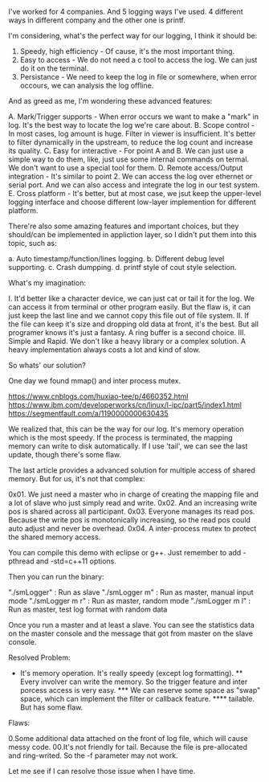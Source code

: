 I've worked for 4 companies. And 5 logging ways I've used. 4 different ways in different company and the other one is printf.

I'm considering, what's the perfect way for our logging, I think it should be:

1. Speedy, high efficiency - Of cause, it's the most important thing.
2. Easy to access - We do not need a c tool to access the log. We can just do it on the terminal.
3. Persistance - We need to keep the log in file or somewhere, when error occours, we can analysis the log offline.

And as greed as me, I'm wondering these advanced features:

A. Mark/Trigger supports - When error occurs we want to make a "mark" in log. It's the best way to locate the log we're care about.
B. Scope control - In most cases, log amount is huge. Filter in viewer is insufficient. It's better to filter dynamically in the upstream, to reduce the log count and increase its quality.
C. Easy for interactive - For point A and B. We can just use a simple way to do them, like, just use some internal commands on termal. We don't want to use a special tool for them.
D. Remote access/Output integration - It's similar to point 2. We can access the log over ethernet or serial port. And we can also access and integrate the log in our test system.
E. Cross platform - It's better, but at most case, we jsut keep the upper-level logging interface and choose different low-layer implemention for different platform.

There're also some amazing features and important choices, but they should/can be implemented in appliction layer, so I didn't put them into this topic, such as:

a. Auto timestamp/function/lines logging.
b. Different debug level supporting.
c. Crash dumpping.
d. printf style of cout style selection.

What's my imagination:

I. It'd better like a character device, we can just cat or tail it for the log. We can access it from terminal or other program easily. But the flaw is, it can just keep the last line and we cannot copy this file out of file system.
II. If the file can keep it's size and dropping old data at front, it's the best. But all programer knows it's just a fantasy. A ring buffer is a second choice.
III. Simple and Rapid. We don't like a heavy library or a complex solution. A heavy implementation always costs a lot and kind of slow.

So whats' our solution?

One day we found mmap() and inter process mutex.

https://www.cnblogs.com/huxiao-tee/p/4660352.html
https://www.ibm.com/developerworks/cn/linux/l-ipc/part5/index1.html
https://segmentfault.com/a/1190000000630435

We realized that, this can be the way for our log. It's memory operation which is the most speedy. If the process is terminated, the mapping memory can write to disk automatically. If I use 'tail', we can see the last update, though there's some flaw.

The last article provides a advanced solution for multiple access of shared memory. But for us, it's not that complex:

0x01. We just need a master who in charge of creating the mapping file and a lot of slave who just simply read and write.
0x02. And an increasing write pos is shared across all participant.
0x03. Everyone manages its read pos. Because the write pos is monotonically increasing, so the read pos could auto adjust and never be overhead.
0x04. A inter-process mutex to protect the shared memory access.

You can compile this demo with eclipse or g++. Just remember to add -pthread and -std=c++11 options.

Then you can run the binary:

"./smLogger" : Run as slave
"./smLogger m" : Run as master, manual input mode
"./smLogger m r" : Run as master, random mode
"./smLogger m l" : Run as master, test log format with random data

Once you run a master and at least a slave. You can see the statistics data on the master console and the message that got from master on the slave console.

Resolved Problem:

* It's memory operation. It's really speedy (except log formatting).
** Every involver can write the memory. So the trigger feature and inter porcess access is very easy.
*** We can reserve some space as "swap" space, which can implement the filter or callback feature.
**** tailable. But has some flaw.

Flaws:

0.Some additional data attached on the front of log file, which will cause messy code.
00.It's not friendly for tail. Because the file is pre-allocated and ring-writed. So the -f parameter may not work.

Let me see if I can resolve those issue when I have time.


















